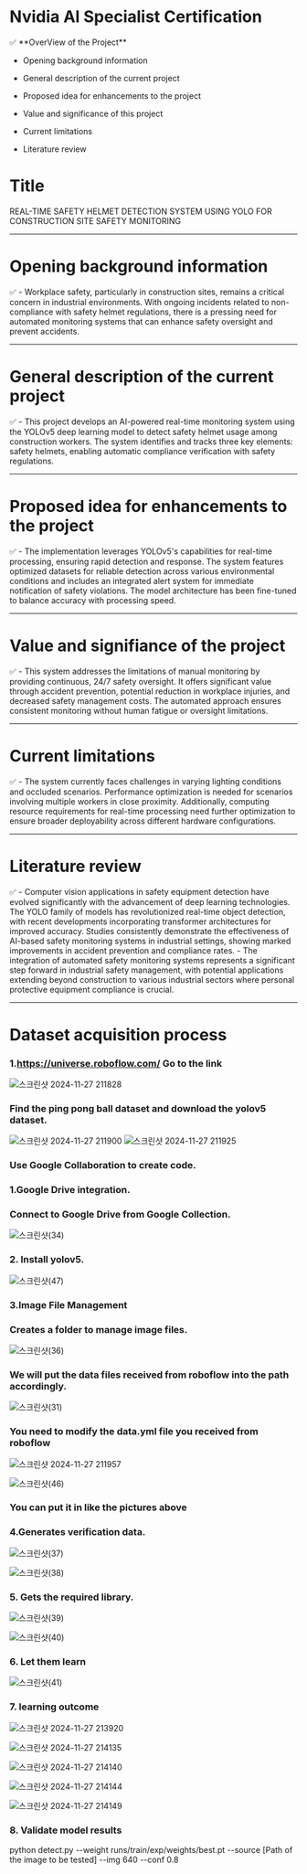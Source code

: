 # **Nvidia AI Specialist Certification**

<aside>
✅ **OverView of the Project**

- Opening background information 

- General description of the current project 

- Proposed idea for enhancements to the project 

- Value and significance of this project 

- Current limitations 

- Literature review

</aside>

# Title

REAL-TIME SAFETY HELMET DETECTION SYSTEM USING YOLO FOR CONSTRUCTION SITE SAFETY MONITORING

---

# Opening background information

<aside>
✅ - Workplace safety, particularly in construction sites, remains a critical concern in industrial environments. With ongoing incidents related to non-compliance with safety helmet regulations, there is a pressing need for automated monitoring systems that can enhance safety oversight and prevent accidents.

</aside>

---


# General description of the current project

<aside>
✅ - This project develops an AI-powered real-time monitoring system using the YOLOv5 deep learning model to detect safety helmet usage among construction workers. The system identifies and tracks three key elements: safety helmets, enabling automatic compliance verification with safety regulations.

</aside>

---


# **Proposed idea for enhancements to the project**

<aside>
✅ - The implementation leverages YOLOv5's capabilities for real-time processing, ensuring rapid detection and response. The system features optimized datasets for reliable detection across various environmental conditions and includes an integrated alert system for immediate notification of safety violations. The model architecture has been fine-tuned to balance accuracy with processing speed.

</aside>

---


# Value and signifiance of the project

<aside>
✅ - This system addresses the limitations of manual monitoring by providing continuous, 24/7 safety oversight. It offers significant value through accident prevention, potential reduction in workplace injuries, and decreased safety management costs. The automated approach ensures consistent monitoring without human fatigue or oversight limitations.

</aside>

---


# **Current limitations**

<aside>
✅ - The system currently faces challenges in varying lighting conditions and occluded scenarios. Performance optimization is needed for scenarios involving multiple workers in close proximity. Additionally, computing resource requirements for real-time processing need further optimization to ensure broader deployability across different hardware configurations.

</aside>

---


# **Literature review**

<aside>
✅ - Computer vision applications in safety equipment detection have evolved significantly with the advancement of deep learning technologies. The YOLO family of models has revolutionized real-time object detection, with recent developments incorporating transformer architectures for improved accuracy. Studies consistently demonstrate the effectiveness of AI-based safety monitoring systems in industrial settings, showing marked improvements in accident prevention and compliance rates.
- The integration of automated safety monitoring systems represents a significant step forward in industrial safety management, with potential applications extending beyond construction to various industrial sectors where personal protective equipment compliance is crucial.

</aside>

---

# **Dataset acquisition process**

### 1.https://universe.roboflow.com/ Go to the link

![스크린샷 2024-11-27 211828](https://github.com/user-attachments/assets/36de3ae2-b25a-47f7-9dbd-bddf2ea1a71f)


### Find the ping pong ball dataset and download the yolov5 dataset.

![스크린샷 2024-11-27 211900](https://github.com/user-attachments/assets/e0ee67a6-3ddd-454a-b814-84bc4539fadf)
![스크린샷 2024-11-27 211925](https://github.com/user-attachments/assets/6ec875a0-6cbc-4e56-8dbe-4b5d91a511c0)

### Use Google Collaboration to create code.

### 1.Google Drive integration.

### Connect to Google Drive from Google Collection.
![스크린샷(34)](https://github.com/user-attachments/assets/a7f4426b-68b5-49be-a673-c073272c07f2)


### 2. Install yolov5.
![스크린샷(47)](https://github.com/user-attachments/assets/e914556a-a768-4e79-bd89-1dfab27556cf)

### 3.Image File Management

### Creates a folder to manage image files.
![스크린샷(36)](https://github.com/user-attachments/assets/0bbb8d2e-55fb-44b8-899f-ed0b27ec426d)

### We will put the data files received from roboflow into the path accordingly.

![스크린샷(31)](https://github.com/user-attachments/assets/d7fff744-6e16-49dd-aa1f-8d72a143f434)

### You need to modify the data.yml file you received from roboflow

![스크린샷 2024-11-27 211957](https://github.com/user-attachments/assets/abee7f36-5ac8-4c9a-a3a0-b495a1ddd768)

![스크린샷(46)](https://github.com/user-attachments/assets/1684c4dc-ea7b-41a1-8a93-f866c1369c4e)
### You can put it in like the pictures above


### 4.Generates verification data.

![스크린샷(37)](https://github.com/user-attachments/assets/4f7c1df9-6864-4c13-877c-a25fbb20adca)

![스크린샷(38)](https://github.com/user-attachments/assets/59eba4c0-a985-47c6-9647-e3c4c0a34cf1)

### 5. Gets the required library.

![스크린샷(39)](https://github.com/user-attachments/assets/7b43e8ce-0892-4ec8-8a8e-1a678d8ab9c9)

![스크린샷(40)](https://github.com/user-attachments/assets/06fcbfbe-5ff1-4211-a824-c8c8571ddfb3)

### 6. Let them learn

![스크린샷(41)](https://github.com/user-attachments/assets/806bdfbf-6bf8-429b-8869-2ac7a289e62e)

### 7. learning outcome

![스크린샷 2024-11-27 213920](https://github.com/user-attachments/assets/73b891c6-4927-4633-9941-6e6ad83940d8)

![스크린샷 2024-11-27 214135](https://github.com/user-attachments/assets/aeae705f-3ec4-4e4d-a0e5-938135010d62)

![스크린샷 2024-11-27 214140](https://github.com/user-attachments/assets/3775c6ae-603d-4cae-8576-e665a010effb)

![스크린샷 2024-11-27 214144](https://github.com/user-attachments/assets/593c7ec1-b660-47a4-ac33-ceb68626e203)

![스크린샷 2024-11-27 214149](https://github.com/user-attachments/assets/ef790276-450f-4954-9490-9e93b3c8fb91)

### 8. Validate model results
python detect.py --weight runs/train/exp/weights/best.pt --source [Path of the image to be tested] --img 640 --conf 0.8
